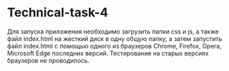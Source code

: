 # Technical-task-4
Для запуска приложения необходимо загрузить папки css и js, а также файл index.html на жесткий диск в одну общую папку, а затем запустить файл index.html с помощью одного из браузеров Chrome, Firefox, Opera, Microsoft Edge последних версий. Тестирование на старых версиях браузеров не проводилось.
